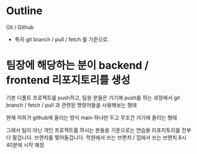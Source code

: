 # Outline
Git / Github

- 특히 git branch / pull / fetch 를 기준으로.
# 팀장에 해당하는 분이 backend / frontend 리포지토리를 생성

기본 디폴트 프로젝트를 push하고,
팀원 분들은 거기에 push를 하는 과정에서 git branch / fetch / pull 과 관련된 명령어들을 사용해보는 형태

현재 저희가 github에 올리는 방식 main 하나만 두고 무조건 거기에 올리는 형태

그래서 팀이 아닌 개인 프로젝트를 하시는 분들을 기준으로는 연습용 리포지토리를 전부 다 팔겁니다.
브랜치를 찢어둘겁니다.
학원에서 쓰는 브랜치 / 집에서 쓰는 브랜치
8시 40분에 시작 예정

